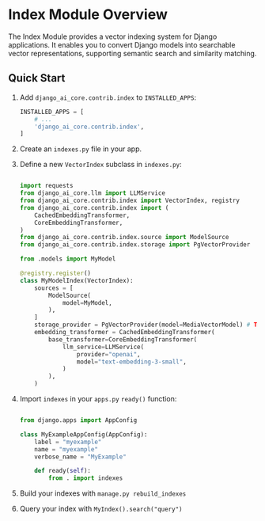 # Index Module Overview

The Index Module provides a vector indexing system for Django applications. It enables you to convert Django models into searchable vector representations, supporting semantic search and similarity matching.

## Quick Start

1. Add `django_ai_core.contrib.index` to `INSTALLED_APPS`:

    ```python
    INSTALLED_APPS = [
        # ...
        'django_ai_core.contrib.index',
    ]
    ```

2. Create an `indexes.py` file in your app.
3. Define a new `VectorIndex` subclass in `indexes.py`:

    ```python

    import requests
    from django_ai_core.llm import LLMService
    from django_ai_core.contrib.index import VectorIndex, registry
    from django_ai_core.contrib.index import (
        CachedEmbeddingTransformer,
        CoreEmbeddingTransformer,
    )
    from django_ai_core.contrib.index.source import ModelSource
    from django_ai_core.contrib.index.storage import PgVectorProvider

    from .models import MyModel

    @registry.register()
    class MyModelIndex(VectorIndex):
        sources = [
            ModelSource(
                model=MyModel,
            ),
        ]
        storage_provider = PgVectorProvider(model=MediaVectorModel) # TODO: Use something easier to get started with?
        embedding_transformer = CachedEmbeddingTransformer(
            base_transformer=CoreEmbeddingTransformer(
                llm_service=LLMService(
                    provider="openai",
                    model="text-embedding-3-small",
                )
            ),
        )
    ```

4. Import `indexes` in your `apps.py` `ready()` function:

    ```python

    from django.apps import AppConfig

    class MyExampleAppConfig(AppConfig):
        label = "myexample"
        name = "myexample"
        verbose_name = "MyExample"

        def ready(self):
            from . import indexes
    ```

5. Build your indexes with `manage.py rebuild_indexes`
6. Query your index with `MyIndex().search("query")`
